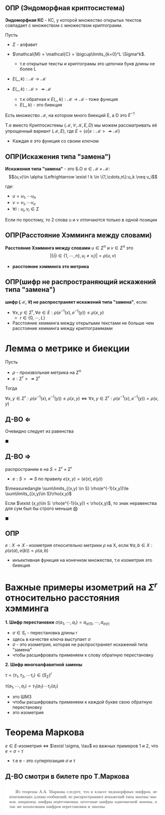 ## ОПР (Эндоморфная криптосистема)

**Эндоморфная КС** - КС, у которой множество открытых текстов совпадает с множеством с множеством криптограмм.

Пусть 
* $\Sigma$ - алфавит
* $\mathcal{M} = \mathcal{C} = \bigcup\limits_{k=0}^L \Sigma^k$. 
  * т.е открытые тексты и криптограмы это цепочки букв длины не более L 
* $E(\_, k): \mathcal{M} \rightarrow \mathcal{M}$

* $E(\_, k): \mathcal{M} >\twoheadrightarrow \mathcal{M}$
  * т.к обратная к $E(\_, k): \mathcal{M} \rightarrow \mathcal{M}$ - тоже функция
  * $E(\_, k)$ - это биекция

Есть множество $\mathcal{M}$, на котором много биекций Е, а D это $E^{-1}$

Т.е вместо Криптосистемы $(\mathcal{M},\mathcal{C},\mathcal{K},E,D)$ мы можем рассматривать её упрощенный вариант 
$(\mathcal{M}, E)$, где $E = \{e | e: \mathcal{M} >\twoheadrightarrow \mathcal{M}\}$
* Каждая е это функция со своим ключом

## ОПР(Искажения типа "замена")

**Искажения типа "замена"** - это Б.О $\alpha \in \mathcal{M} \times \mathcal{M}:$
$$(u,v)\in \alpha \Leftrightarrow \exist ! k \in \{1,\cdots,n\}:u_k \neq v_i$$

где:
* $u = u_1, \cdots u_n$ 
* $v = v_1, \cdots v_n$
* $\forall i: u_i, v_i \in \Sigma$

Если по простому, то 2 слова u и v отличаются только в одной позиции 


## ОПР(Расстояние Хэмминга между словами)

**Расстояние Хэмминга между словами** $u \in \Sigma^n$ и $v \in \Sigma^n$ это
$$|\{i| i\in \{1, \cdots, n\}, u_i \neq v_i\}| = \rho(u,v)$$

* **расстояние хэмминга это метрика**

## ОПР(шифр не распространяющий искажений типа "замена")

**шифр $(\mathcal{M},\mathcal{C})$ не распространяет искажений типа "замена"**, если:

* $\forall x, y \in \Sigma^r, \forall e \in E: \rho(e^{-1}(x), e^{-1}(y)) \le \rho(x,y)$
  * $r \in \{0, \cdots ,L\}$
* Расстояние хемминга между открытыми текстами не больше чем расстояние хемминга между криптограммами

# Лемма о метрике и биекции

Пусть 
* $\rho$ - произвольная метрика на $\Sigma^n$
* $e: \Sigma ^ r >\twoheadrightarrow \Sigma ^r$

Тогда 

$\forall x, y \in \Sigma^r: \rho(e^{-1}(x), e^{-1}(y)) \le \rho(x,y) \Leftrightarrow \forall x, y \in \Sigma^r: \rho(e^{-1}(x), e^{-1}(y)) = \rho(x,y)$

## Д-ВО $\Leftarrow$
Очевидно следует из равенства

$\blacksquare$

## Д-ВО $\Rightarrow$

распространим e на $S = \Sigma^r \times \Sigma^r$

* $e: S >\twoheadrightarrow S$ по правилу $e(x,y)=(e(x), e(y))$

$\measuredangle \sum\limits_{(x,y) \in S} \rho(e^{-1}(x,y))\le \sum\limits_{(x,y)\in S}\rho(x,y)$ 

Если $\exist (x,y)\in S: \rho(e^{-1}(x,y)) < \rho(x,y)$, то знак неравенства для сум был бы строго меньше $\bigotimes$ 

$\blacksquare$

## ОПР
$e : X \to X$ - изометрия относительно метрики $\rho$ на X, если $\forall a,b \in X: \rho(e(a),e(b)) = \rho(a,b)$

* инъективная функция на конечном множестве, т.е изометрия это биекция

# Важные примеры изометрий на $\Sigma ^ r$ относительно расстояния хэмминга

**1. Шифр перестановки**
$\sigma(a_1, \cdots, a_r) = a_{\sigma(1)}, \cdots, a_{\sigma(r)}$
* $\sigma \in S_r$ - перестановка длины r
* здесь в качестве ключа выступает $\sigma$
* $\sigma$ - это изометрия, которая не распространяет искажений типа "замена"
* чтобы расшифровать применяем к слову обратную перестановку

**2. Шифр многоалфавитной замены**

$\tau = (\tau_1, \tau_2, \cdots \tau_r) \in (S_\Sigma)^r$

$\tau(a_1, \cdots, a_r) = \tau_1(a_1) \cdots \tau_r(a_r)$

* это ШМЗ
* чтобы расшифровать применяем к каждой букве свою обратную перестановку
* это изометрия

# Теорема Маркова

$e \in E$-изометрия $\Leftrightarrow$ $\exist \sigma, \tau$ из важных примеров 1 и 2, что $e = \sigma \ \circ \ \tau$
* т.е e - это суперпозиция $\sigma$ и $\tau$

## Д-ВО cмотри в билете про Т.Маркова

![alt text](image.png)